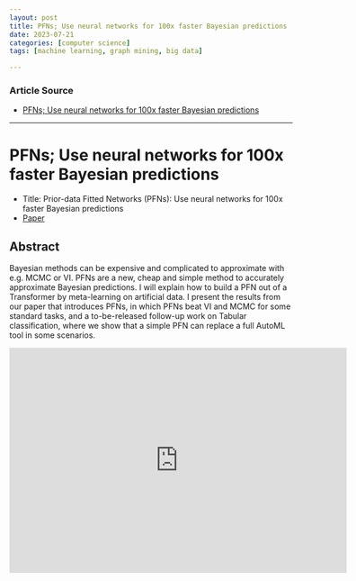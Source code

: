 ```yaml
---
layout: post
title: PFNs; Use neural networks for 100x faster Bayesian predictions
date: 2023-07-21
categories: [computer science]
tags: [machine learning, graph mining, big data]

---
```


### Article Source

* [PFNs; Use neural networks for 100x faster Bayesian predictions](https://www.youtube.com/watch?v=XnngBWe2WYE)


---

# PFNs; Use neural networks for 100x faster Bayesian predictions

* Title: Prior-data Fitted Networks (PFNs): Use neural networks for 100x faster Bayesian predictions
* [Paper](https://openreview.net/pdf?id=KSugKcbNf9)

## Abstract

Bayesian methods can be expensive and complicated to approximate with e.g. MCMC or VI. PFNs are a new, cheap and simple method to accurately approximate Bayesian predictions. I will explain how to build a PFN out of a Transformer by meta-learning on artificial data. I present the results from our paper that introduces PFNs, in which PFNs beat VI and MCMC for some standard tasks, and a to-be-released follow-up work on Tabular classification, where we show that a simple PFN can replace a full AutoML tool in some scenarios.


<iframe width="600" height="400" src="https://www.youtube.com/embed/XnngBWe2WYE" title="YouTube video player" frameborder="0" allow="accelerometer; autoplay; clipboard-write; encrypted-media; gyroscope; picture-in-picture; web-share" allowfullscreen></iframe>